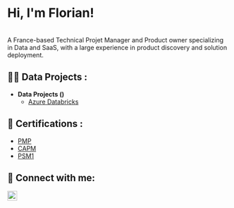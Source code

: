 <h1>Hi, I'm Florian! </h1><br/>A France-based Technical Projet Manager and Product owner specializing in Data and SaaS, with a large experience in product discovery and solution deployment.
<h2>👨‍💻 Data Projects :</h2>

- <b>Data Projects ()</b>
  - [Azure Databricks](https://github.com/florianmattana/DataBricksv1)

<h2> 💬 Certifications :</h2>
  <ul>
  <li><a href="https://www.credly.com/badges/97858630-b0f4-4d74-b8a2-571dbd697801/linked_in_profile" target="_blank">PMP</a></li>
  <li><a href="https://www.credly.com/badges/4ef55401-1eb8-4f56-9f0b-69e4302b2fce/linked_in_profile" target="_blank">CAPM</a></li>
  <li><a href="https://www.credly.com/badges/2f410034-27f3-46ab-a6dc-b6b5142c08ef/linked_in_profile" target="_blank">PSM1</a></li>
</ul>
<h2> 🤳 Connect with me:</h2>

[<img align="left" alt="JoshMadakor | LinkedIn" width="22px" src="https://cdn.jsdelivr.net/npm/simple-icons@v3/icons/linkedin.svg" />][linkedin]

[linkedin]: https://www.linkedin.com/in/florian-mattana/

